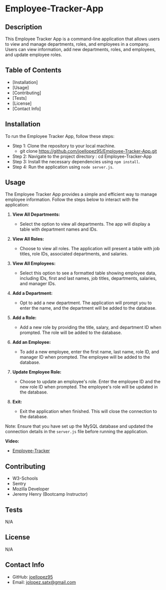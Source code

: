 # Employee-Tracker-App

## Description
This Employee Tracker App is a command-line application that allows users to view and manage departments, roles, and employees in a company. Users can view information, add new departments, roles, and employees, and update employee roles.

## Table of Contents
- [Installation]
- [Usage]
- [Contributing]
- [Tests]
- [License]
- [Contact Info]

## Installation
To run the Employee Tracker App, follow these steps:
- Step 1: Clone the repository to your local machine.
    - git clone https://github.com/joellopez95/Employee-Tracker-App.git
- Step 2: Navigate to the project directory : cd Employee-Tracker-App
- Step 3: Install the necessary dependencies using `npm install`.
- Step 4: Run the application using `node server.js`.

## Usage
The Employee Tracker App provides a simple and efficient way to manage employee information. Follow the steps below to interact with the application:

1. **View All Departments:**
   - Select the option to view all departments. The app will display a table with department names and IDs.

2. **View All Roles:**
   - Choose to view all roles. The application will present a table with job titles, role IDs, associated departments, and salaries.

3. **View All Employees:**
   - Select this option to see a formatted table showing employee data, including IDs, first and last names, job titles, departments, salaries, and manager IDs.

4. **Add a Department:**
   - Opt to add a new department. The application will prompt you to enter the name, and the department will be added to the database.

5. **Add a Role:**
   - Add a new role by providing the title, salary, and department ID when prompted. The role will be added to the database.

6. **Add an Employee:**
   - To add a new employee, enter the first name, last name, role ID, and manager ID when prompted. The employee will be added to the database.

7. **Update Employee Role:**
   - Choose to update an employee's role. Enter the employee ID and the new role ID when prompted. The employee's role will be updated in the database.

8. **Exit:**
   - Exit the application when finished. This will close the connection to the database.

Note: Ensure that you have set up the MySQL database and updated the connection details in the `server.js` file before running the application.

   **Video:**
   - [Employee-Tracker](https://watch.screencastify.com/v/obofcCDdpqhQzf0s6uOr)



## Contributing
- W3-Schools
- Sentry
- Mozilla Developer
- Jeremy Henry (Bootcamp Instructor)

## Tests
N/A
## License
N/A

## Contact Info
- GitHub: [joellopez95](https://github.com/joellopez95)
- Email: jolopez.satx@gmail.com
